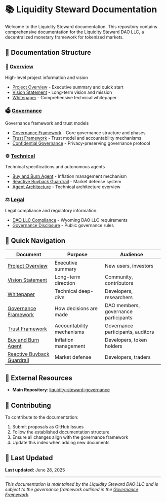 # 📚 Liquidity Steward Documentation

Welcome to the Liquidity Steward documentation. This repository contains comprehensive documentation for the Liquidity Steward DAO LLC, a decentralized monetary framework for tokenized markets.

## 📖 Documentation Structure

### 🎯 [Overview](./overview/)
High-level project information and vision
- [Project Overview](./overview/project-overview.md) - Executive summary and quick start
- [Vision Statement](./overview/vision.md) - Long-term vision and mission
- [Whitepaper](./overview/whitepaper.md) - Comprehensive technical whitepaper

### 🗳️ [Governance](./governance/)
Governance framework and trust models
- [Governance Framework](./governance/framework.md) - Core governance structure and phases
- [Trust Framework](./governance/trust-framework.md) - Trust model and accountability mechanisms
- [Confidential Governance](./governance/confidential-governance.md) - Privacy-preserving governance protocol

### ⚙️ [Technical](./technical/)
Technical specifications and autonomous agents
- [Buy and Burn Agent](./technical/buy-and-burn-agent.md) - Inflation management mechanism
- [Reactive Buyback Guardrail](./technical/reactive-buyback-guardrail.md) - Market defense system
- [Agent Architecture](./technical/agent-architecture.md) - Technical architecture overview

### ⚖️ [Legal](./legal/)
Legal compliance and regulatory information
- [DAO LLC Compliance](./legal/dao-llc-compliance.md) - Wyoming DAO LLC requirements
- [Governance Disclosure](./legal/governance-disclosure.md) - Public governance rules

## 🚀 Quick Navigation

| Document | Purpose | Audience |
|----------|---------|----------|
| [Project Overview](./overview/project-overview.md) | Executive summary | New users, investors |
| [Vision Statement](./overview/vision.md) | Long-term direction | Community, contributors |
| [Whitepaper](./overview/whitepaper.md) | Technical deep-dive | Developers, researchers |
| [Governance Framework](./governance/framework.md) | How decisions are made | DAO members, governance participants |
| [Trust Framework](./governance/trust-framework.md) | Accountability mechanisms | Governance participants, auditors |
| [Buy and Burn Agent](./technical/buy-and-burn-agent.md) | Inflation management | Developers, token holders |
| [Reactive Buyback Guardrail](./technical/reactive-buyback-guardrail.md) | Market defense | Developers, traders |

## 🔗 External Resources

- **Main Repository**: [liquidity-steward-governance](https://github.com/liquiditysteward/liquidity-steward-governance)

## 📝 Contributing

To contribute to the documentation:

1. Submit proposals as GitHub Issues
2. Follow the established documentation structure
3. Ensure all changes align with the governance framework
4. Update this index when adding new documents

## 📅 Last Updated

**Last updated:** June 28, 2025

---

*This documentation is maintained by the Liquidity Steward DAO LLC and is subject to the governance framework outlined in the [Governance Framework](./governance/framework.md).* 